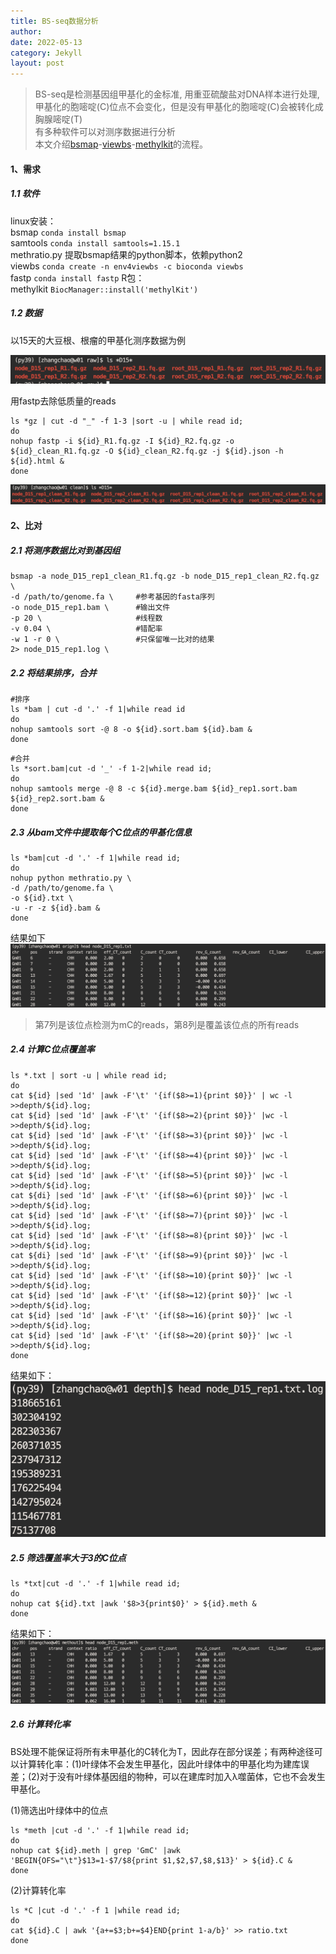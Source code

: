 ```yaml
---
title: BS-seq数据分析
author: 
date: 2022-05-13
category: Jekyll
layout: post
---
```

> BS-seq是检测基因组甲基化的金标准, 用重亚硫酸盐对DNA样本进行处理, 甲基化的胞嘧啶(C)位点不会变化，但是没有甲基化的胞嘧啶(C)会被转化成胸腺嘧啶(T)<br>
>有多种软件可以对测序数据进行分析<br>
>本文介绍[bsmap][1]-[viewbs][2]-[methylkit][3]的流程。

#### 1、需求
##### 1.1 软件
linux安装：<br>
bsmap `conda install bsmap`<br>
samtools `conda install samtools=1.15.1`<br>
methratio.py 提取bsmap结果的python脚本，依赖python2<br>
viewbs `conda create -n env4viewbs -c bioconda viewbs`<br>
fastp `conda install fastp`
R包：<br>
methylkit `BiocManager::install('methylKit')`


##### 1.2 数据
以15天的大豆根、根瘤的甲基化测序数据为例

![pic4][4]

用fastp去除低质量的reads
```
ls *gz | cut -d "_" -f 1-3 |sort -u | while read id;
do 
nohup fastp -i ${id}_R1.fq.gz -I ${id}_R2.fq.gz -o ${id}_clean_R1.fq.gz -O ${id}_clean_R2.fq.gz -j ${id}.json -h ${id}.html &
done
```
![pic5][5]

#### 2、比对
##### 2.1 将测序数据比对到基因组
```
bsmap -a node_D15_rep1_clean_R1.fq.gz -b node_D15_rep1_clean_R2.fq.gz \
-d /path/to/genome.fa \     #参考基因的fasta序列
-o node_D15_rep1.bam \      #输出文件
-p 20 \                     #线程数
-v 0.04 \                   #错配率
-w 1 -r 0 \                 #只保留唯一比对的结果
2> node_D15_rep1.log \
```

##### 2.2 将结果排序，合并
```
#排序
ls *bam | cut -d '.' -f 1|while read id
do
nohup samtools sort -@ 8 -o ${id}.sort.bam ${id}.bam & 
done
```

```
#合并
ls *sort.bam|cut -d '_' -f 1-2|while read id;
do
nohup samtools merge -@ 8 -c ${id}.merge.bam ${id}_rep1.sort.bam ${id}_rep2.sort.bam &
done
```

##### 2.3 从bam文件中提取每个C位点的甲基化信息
```
ls *bam|cut -d '.' -f 1|while read id;
do
nohup python methratio.py \
-d /path/to/genome.fa \
-o ${id}.txt \
-u -r -z ${id}.bam &
done
```
结果如下
![pic6][6]
>第7列是该位点检测为mC的reads，第8列是覆盖该位点的所有reads

##### 2.4 计算C位点覆盖率
```
ls *.txt | sort -u | while read id;
do
cat ${id} |sed '1d' |awk -F'\t' '{if($8>=1){print $0}}' | wc -l >>depth/${id}.log;
cat ${id} |sed '1d' |awk -F'\t' '{if($8>=2){print $0}}' |wc -l >>depth/${id}.log;
cat ${id} |sed '1d' |awk -F'\t' '{if($8>=3){print $0}}' |wc -l >>depth/${id}.log;
cat ${id} |sed '1d' |awk -F'\t' '{if($8>=4){print $0}}' |wc -l >>depth/${id}.log;
cat ${id} |sed '1d' |awk -F'\t' '{if($8>=5){print $0}}' |wc -l >>depth/${id}.log;
cat ${di} |sed '1d' |awk -F'\t' '{if($8>=6){print $0}}' |wc -l >>depth/${id}.log;
cat ${id} |sed '1d' |awk -F'\t' '{if($8>=7){print $0}}' |wc -l >>depth/${id}.log;
cat ${id} |sed '1d' |awk -F'\t' '{if($8>=8){print $0}}' |wc -l >>depth/${id}.log;
cat ${di} |sed '1d' |awk -F'\t' '{if($8>=9){print $0}}' |wc -l >>depth/${id}.log;
cat ${id} |sed '1d' |awk -F'\t' '{if($8>=10){print $0}}' |wc -l >>depth/${id}.log;
cat ${id} |sed '1d' |awk -F'\t' '{if($8>=12){print $0}}' |wc -l >>depth/${id}.log;
cat ${id} |sed '1d' |awk -F'\t' '{if($8>=16){print $0}}' |wc -l >>depth/${id}.log;
cat ${id} |sed '1d' |awk -F'\t' '{if($8>=20){print $0}}' |wc -l >>depth/${id}.log;
done
```
结果如下：<br>
![pic7][7]

##### 2.5 筛选覆盖率大于3的C位点
```
ls *txt|cut -d '.' -f 1|while read id;
do
nohup cat ${id}.txt |awk '$8>3{print$0}' > ${id}.meth &
done
```
结果如下：<br>
![pic8][8]

##### 2.6 计算转化率
BS处理不能保证将所有未甲基化的C转化为T，因此存在部分误差；有两种途径可以计算转化率：(1)叶绿体不会发生甲基化，因此叶绿体中的甲基化均为建库误差；(2)对于没有叶绿体基因组的物种，可以在建库时加入λ噬菌体，它也不会发生甲基化。

(1)筛选出叶绿体中的位点
```
ls *meth |cut -d '.' -f 1|while read id;
do
nohup cat ${id}.meth | grep 'GmC' |awk 'BEGIN{OFS="\t"}$13=1-$7/$8{print $1,$2,$7,$8,$13}' > ${id}.C &
done
```
(2)计算转化率
```
ls *C |cut -d '.' -f 1 |while read id;
do
cat ${id}.C | awk '{a+=$3;b+=$4}END{print 1-a/b}' >> ratio.txt
done
```



[1]: https://github.com/genome-vendor/bsmap
[2]: https://github.com/xie186/ViewBS
[3]: https://github.com/al2na/methylKit
[4]: https://github.com/Mikotoo/Mikotoo.github.io/raw/main/downloads/image/blog6_bsseq/rawfastq.png
[5]: https://github.com/Mikotoo/Mikotoo.github.io/raw/main/downloads/image/blog6_bsseq/cleanfastq.png
[6]: https://github.com/Mikotoo/Mikotoo.github.io/raw/main/downloads/image/blog6_bsseq/sample1.png
[7]: https://github.com/Mikotoo/Mikotoo.github.io/raw/main/downloads/image/blog6_bsseq/depth.png
[8]: https://github.com/Mikotoo/Mikotoo.github.io/raw/main/downloads/image/blog6_bsseq/sample2.png